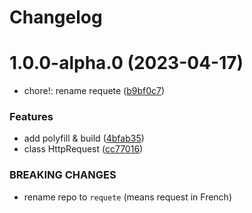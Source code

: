 # Changelog

# 1.0.0-alpha.0 (2023-04-17)

- chore!: rename requete ([b9bf0c7](https://github.com/rexerwang/requete/commit/b9bf0c72b7d603c660f40d810a16a1fd4b039dc0))

### Features

- add polyfill & build ([4bfab35](https://github.com/rexerwang/requete/commit/4bfab3598f3ed96fbd397be072199ca0f4730f0c))
- class HttpRequest ([cc77016](https://github.com/rexerwang/requete/commit/cc7701691e39bfcf986846645dc195e11aefb134))

### BREAKING CHANGES

- rename repo to `requete` (means request in French)
